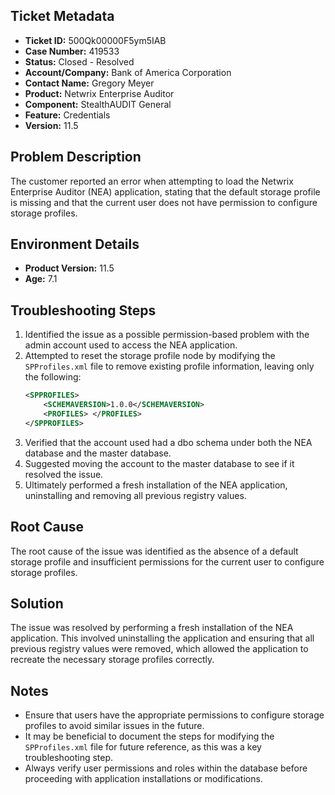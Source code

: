 ## Ticket Metadata
- **Ticket ID:** 500Qk00000F5ym5IAB
- **Case Number:** 419533
- **Status:** Closed - Resolved
- **Account/Company:** Bank of America Corporation
- **Contact Name:** Gregory Meyer
- **Product:** Netwrix Enterprise Auditor
- **Component:** StealthAUDIT General
- **Feature:** Credentials
- **Version:** 11.5

## Problem Description
The customer reported an error when attempting to load the Netwrix Enterprise Auditor (NEA) application, stating that the default storage profile is missing and that the current user does not have permission to configure storage profiles.

## Environment Details
- **Product Version:** 11.5
- **Age:** 7.1

## Troubleshooting Steps
1. Identified the issue as a possible permission-based problem with the admin account used to access the NEA application.
2. Attempted to reset the storage profile node by modifying the `SPProfiles.xml` file to remove existing profile information, leaving only the following:
   ```xml
   <SPPROFILES>
       <SCHEMAVERSION>1.0.0</SCHEMAVERSION>
       <PROFILES> </PROFILES>
   </SPPROFILES>
   ```
3. Verified that the account used had a dbo schema under both the NEA database and the master database.
4. Suggested moving the account to the master database to see if it resolved the issue.
5. Ultimately performed a fresh installation of the NEA application, uninstalling and removing all previous registry values.

## Root Cause
The root cause of the issue was identified as the absence of a default storage profile and insufficient permissions for the current user to configure storage profiles.

## Solution
The issue was resolved by performing a fresh installation of the NEA application. This involved uninstalling the application and ensuring that all previous registry values were removed, which allowed the application to recreate the necessary storage profiles correctly.

## Notes
- Ensure that users have the appropriate permissions to configure storage profiles to avoid similar issues in the future.
- It may be beneficial to document the steps for modifying the `SPProfiles.xml` file for future reference, as this was a key troubleshooting step.
- Always verify user permissions and roles within the database before proceeding with application installations or modifications.